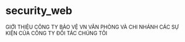# security_web
GIỚI THIỆU CÔNG TY BẢO VỆ VN VĂN PHÒNG VÀ CHI NHÁNH CÁC SỰ KIỆN CỦA CÔNG TY ĐỐI TÁC CHÚNG TÔI
